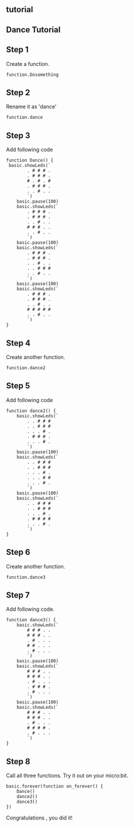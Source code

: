 ## tutorial
## Dance Tutorial

## Step 1

Create a function.

```blocks
function.Dosomething
```
## Step 2

Rename it as 'dance'    

```blocks
function.dance
```

## Step 3

Add following code

```blocks
function Dance() {
 basic.showLeds(`
        . # # # .
        . # # # .
        # . # . #
        . # # # .
        . . # . .
        `)
    basic.pause(100)
    basic.showLeds(`
        . # # # .
        . # # # .
        . . # . .
        # # # . .
        . . # . .
        `)
    basic.pause(100)
    basic.showLeds(`
        . # # # .
        . # # # .
        . . # . .
        . . # # #
        . . # . .
        `)
    basic.pause(100)
    basic.showLeds(`
        . # # # .
        . # # # .
        . . # . .
        # # # # #
        . . # . .
        `)
}
```

## Step 4

Create another function.

```blocks
function.dance2
```

## Step 5
Add following code

```blocks
function dance2() {
    basic.showLeds(`
        . . # # #
        . . # # #
        . . . # .
        . # # # .
        . . . # .
        `)
    basic.pause(100)
    basic.showLeds(`
        . . # # #
        . . # # #
        . . . # .
        . . . # #
        . . . # .
        `)
    basic.pause(100)
    basic.showLeds(`
        . . # # #
        . . # # #
        . . . # .
        . # # # #
        . . . # .
        `)
}
```

## Step 6

Create another function.

```blocks
function.dance3
```

## Step 7

Add following code.

```blocks
function dance3() {
    basic.showLeds(`
        # # # . .
        # # # . .
        . # . . .
        # # . . .
        . # . . .
        `)
    basic.pause(100)
    basic.showLeds(`
        # # # . .
        # # # . .
        . # . . .
        . # # # .
        . # . . .
        `)
    basic.pause(100)
    basic.showLeds(`
        # # # . .
        # # # . .
        . # . . .
        # # # # .
        . # . . .
        `)
}
```

## Step 8

Call all three functions.
Try it out on your micro:bit.
```blocks
basic.forever(function on_forever() {
    Dance()
    dance2()
    dance3()
})
```

Congratulations , you did it!

<script src="https://makecode.com/gh-pages-embed.js"></script><script>makeCodeRender("{{ site.makecode.home_url }}", "{{ site.github.owner_name }}/{{ site.github.repository_name }}");</script>
